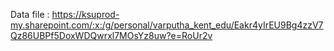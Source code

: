 Data file : https://ksuprod-my.sharepoint.com/:x:/g/personal/varputha_kent_edu/Eakr4yIrEU9Bg4zzV7Qz86UBPf5DoxWDQwrxl7MOsYz8uw?e=RoUr2v
